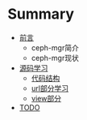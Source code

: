 # Summary

* [前言](README.md)
    * ceph-mgr简介
    * ceph-mgr现状
* [源码学习](chapter1.md)
    * [代码结构](代码结构.md)
    * [url部分学习](url部分学习.md)
    * [view部分](view部分.md)
* [TODO](todo.md)

